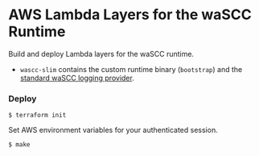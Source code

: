 # AWS Lambda Layers for the waSCC Runtime

Build and deploy Lambda layers for the waSCC runtime.

* `wascc-slim` contains the custom runtime binary (`bootstrap`) and the [standard waSCC logging provider](https://github.com/wascc/logging-provider).

### Deploy

```console
$ terraform init
```

Set AWS environment variables for your authenticated session.

```console
$ make
```
